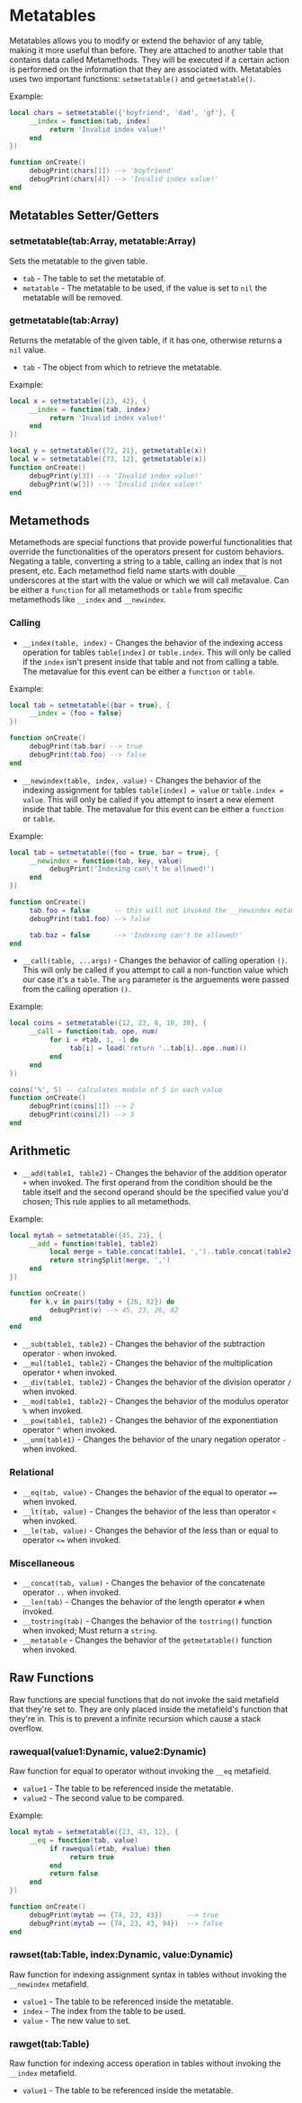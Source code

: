 # Metatables
Metatables allows you to modify or extend the behavior of any table, making it more useful than before. They are attached to another table that contains data called Metamethods. They will be executed if a certain action is performed on the information that they are associated with. Metatables uses two important functions: `setmetatable()` and `getmetatable()`.

Example:
```lua
local chars = setmetatable({'boyfriend', 'dad', 'gf'}, {
     __index = function(tab, index)
          return 'Invalid index value!' 
     end
})

function onCreate()
     debugPrint(chars[1]) --> 'boyfriend'
     debugPrint(chars[4]) --> 'Invalid index value!'
end
```

## Metatables Setter/Getters 
### setmetatable(tab:Array, metatable:Array)
Sets the metatable to the given table.

- `tab` - The table to set the metatable of.
- `metatable` - The metatable to be used, if the value is set to `nil` the metatable will be removed.

### getmetatable(tab:Array)
Returns the metatable of the given table, if it has one, otherwise returns a `nil` value.

- `tab` - The object from which to retrieve the metatable.

Example:
```lua
local x = setmetatable({23, 42}, {
     __index = function(tab, index)
          return 'Invalid index value!'
     end
})

local y = setmetatable({72, 21}, getmetatable(x))
local w = setmetatable({73, 12}, getmetatable(x))
function onCreate()
     debugPrint(y[3]) --> 'Invalid index value!'
     debugPrint(w[3]) --> 'Invalid index value!'
end
```

## Metamethods
Metamethods are special functions that provide powerful functionalities that override the functionalities of the operators present for custom behaviors. Negating a table, converting a string to a table, calling an index that is not present, etc. Each metamethod field name starts with double <kbd>__</kbd> underscores at the start with the value or which we will call metavalue. Can be either a `function` for all metamethods or `table` from specific metamethods like `__index` and `__newindex`.

### Calling
- `__index(table, index)` - Changes the behavior of the indexing access operation for tables `table[index]` or `table.index`. This will only be called if the `index` isn't present inside that table and not from calling a table. The metavalue for this event can be either a `function` or `table`.

Example:
```lua
local tab = setmetatable({bar = true}, {
     __index = {foo = false}
})

function onCreate()
     debugPrint(tab.bar) --> true
     debugPrint(tab.foo) --> false
end
```

- `__newindex(table, index, value)` - Changes the behavior of the indexing assignment for tables `table[index] = value` or `table.index = value`. This will only be called if you attempt to insert a new element inside that table. The metavalue for this event can be either a `function` or `table`.


Example:
```lua
local tab = setmetatable({foo = true, bar = true}, {
     __newindex = function(tab, key, value)
          debugPrint('Indexing can\'t be allowed!')
     end
})

function onCreate()
     tab.foo = false      -- this will not invoked the __newindex metamethod.
     debugPrint(tab1.foo) --> false

     tab.baz = false      --> 'Indexing can't be allowed!'
end
```

- `__call(table, ...args)` - Changes the behavior of calling operation `()`. This will only be called if you attempt to call a non-function value which our case it's a `table`. The `arg` parameter is the arguements were passed from the calling operation `()`.

Example:
```lua
local coins = setmetatable({12, 23, 8, 10, 30}, {
     __call = function(tab, ope, num)
          for i = #tab, 1, -1 do
               tab[i] = load('return '..tab[i]..ope..num)()
          end
     end
})

coins('%', 5) -- calculates modulo of 5 in each value
function onCreate()
     debugPrint(coins[1]) --> 2
     debugPrint(coins[2]) --> 3
end
```

## Arithmetic
- `__add(table1, table2)` - Changes the behavior of the addition operator `+` when invoked. The first operand from the condition should be the table itself and the second operand should be the specified value you'd chosen; This rule applies to all metamethods.

Example:
```lua
local mytab = setmetatable({45, 23}, {
     __add = function(table1, table2)
          local merge = table.concat(table1, ',')..table.concat(table2, ',')
          return stringSplit(merge, ',')
     end
})

function onCreate()
     for k,v in pairs(taby + {26, 82}) do
          debugPrint(v) --> 45, 23, 26, 82
     end
end
```

- `__sub(table1, table2)` - Changes the behavior of the subtraction operator `-` when invoked.
- `__mul(table1, table2)` - Changes the behavior of the multiplication operator `*` when invoked.
- `__div(table1, table2)` - Changes the behavior of the division operator `/` when invoked.
- `__mod(table1, table2)` - Changes the behavior of the modulus operator `%` when invoked.
- `__pow(table1, table2)` - Changes the behavior of the exponentiation operator `^` when invoked.
- `__unm(table1)` - Changes the behavior of the unary negation operator `-` when invoked.

### Relational
- `__eq(tab, value)` - Changes the behavior of the equal to operator `==` when invoked.
- `__lt(tab, value)` - Changes the behavior of the less than operator `<` when invoked.
- `__le(tab, value)` - Changes the behavior of the less than or equal to operator `<=` when invoked.

### Miscellaneous
- `__concat(tab, value)` - Changes the behavior of the concatenate operator `..` when invoked.
- `__len(tab)` - Changes the behavior of the length operator `#` when invoked.
- `__tostring(tab)` - Changes the behavior of the `tostring()` function when invoked; Must return a `string`.
- `__metatable` - Changes the behavior of the `getmetatable()` function when invoked.

## Raw Functions
Raw functions are special functions that do not invoke the said metafield that they're set to. They are only placed inside the metafield's function that they're in. This is to prevent a infinite recursion which cause a stack overflow.

### rawequal(value1:Dynamic, value2:Dynamic)
Raw function for equal to operator without invoking the `__eq` metafield.

- `value1` - The table to be referenced inside the metatable.
- `value2` - The second value to be compared.

Example:
```lua
local mytab = setmetatable({23, 43, 12}, {
     __eq = function(tab, value)
          if rawequal(#tab, #value) then
               return true
          end
          return false
     end
})

function onCreate()
     debugPrint(mytab == {74, 23, 43})      --> true 
     debugPrint(mytab == {74, 23, 43, 94})  --> false
end
```

### rawset(tab:Table, index:Dynamic, value:Dynamic)
Raw function for indexing assignment syntax in tables without invoking the `__newindex` metafield.

- `value1` - The table to be referenced inside the metatable.
- `index` - The index from the table to be used.
- `value` - The new value to set.

### rawget(tab:Table)
Raw function for indexing access operation in tables without invoking the `__index` metafield.

- `value1` - The table to be referenced inside the metatable.